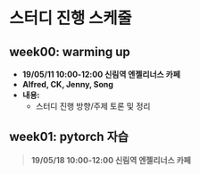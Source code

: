 # 스터디 진행 스케줄
## week00: warming up
- **19/05/11 10:00-12:00 신림역 엔젤리너스 카페**
- **Alfred, CK, Jenny, Song**
- **내용:**
	- 스터디 진행 방향/주제 토론 및 정리


## week01: pytorch 자습
> **19/05/18 10:00-12:00 신림역 엔젤리너스 카페**